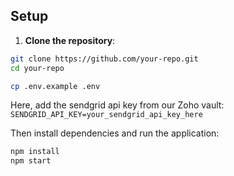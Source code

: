 ## Setup

1. **Clone the repository**:

```sh
git clone https://github.com/your-repo.git
cd your-repo

cp .env.example .env
```

Here, add the sendgrid api key from our Zoho vault:
`SENDGRID_API_KEY=your_sendgrid_api_key_here`

Then install dependencies and run the application:

```sh
npm install
npm start
```

